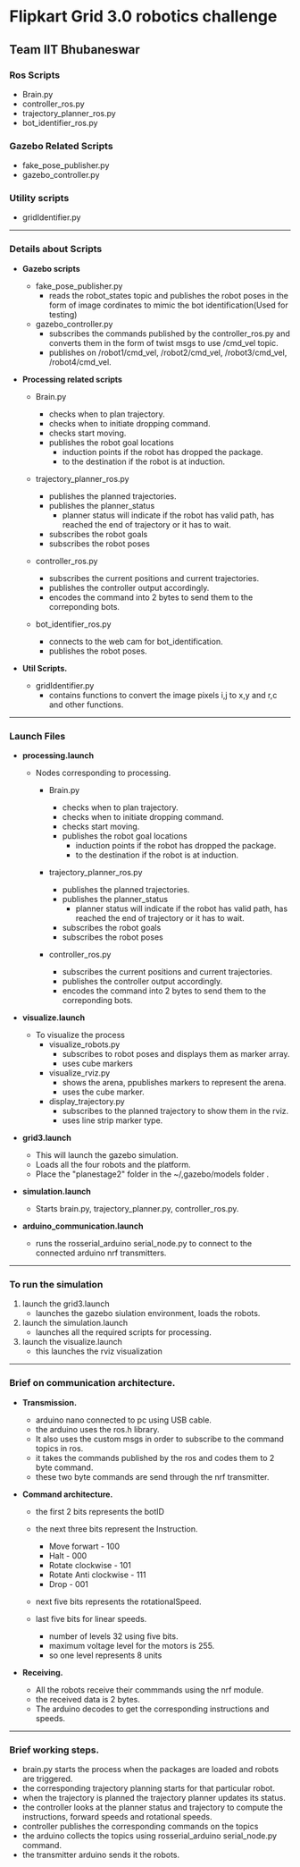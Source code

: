 # Flipkart Grid 3.0 robotics challenge
## Team IIT Bhubaneswar

### **Ros Scripts**


- Brain.py
- controller_ros.py
- trajectory_planner_ros.py
- bot_identifier_ros.py

### **Gazebo Related Scripts**

- fake_pose_publisher.py
- gazebo_controller.py

### **Utility scripts**
    
- gridIdentifier.py 

---
### **Details about Scripts**

- **Gazebo scripts**
    - fake_pose_publisher.py
        - reads the robot_states topic and publishes the robot poses in the form of image cordinates to mimic the bot identification(Used for testing)
    - gazebo_controller.py
        - subscribes the commands published by the controller_ros.py and converts them in the form of twist msgs to use /cmd_vel topic.
        - publishes on /robot1/cmd_vel, /robot2/cmd_vel, /robot3/cmd_vel, /robot4/cmd_vel.

- **Processing related scripts**
    - Brain.py
        - checks when to plan trajectory.
        - checks when to initiate dropping command.
        - checks start moving.
        - publishes the robot goal locations
            - induction points if the robot has dropped the package.
            - to the destination if the robot is at induction.

    - trajectory_planner_ros.py
        - publishes the planned trajectories.
        - publishes the planner_status
            - planner status will indicate if the robot has valid path, has reached the end of trajectory or it has to wait.
        - subscribes the robot goals
        - subscribes the robot poses

    - controller_ros.py
        - subscribes the current positions and current trajectories.
        - publishes the controller output accordingly.
        - encodes the command into 2 bytes to send them to the correponding bots.

    - bot_identifier_ros.py
        - connects to the web cam for bot_identification.
        - publishes the robot poses.

- **Util Scripts.**
    - gridIdentifier.py
        - contains functions to convert the image pixels i,j to x,y and r,c and other functions.   
--- 

### **Launch Files**

- **processing.launch**
    - Nodes corresponding to processing.
        - Brain.py
            - checks when to plan trajectory.
            - checks when to initiate dropping command.
            - checks start moving.
            - publishes the robot goal locations
                - induction points if the robot has dropped the package.
                - to the destination if the robot is at induction.

        - trajectory_planner_ros.py
            - publishes the planned trajectories.
            - publishes the planner_status
                - planner status will indicate if the robot has valid path, has reached the end of trajectory or it has to wait.
            - subscribes the robot goals
            - subscribes the robot poses

        - controller_ros.py
            - subscribes the current positions and current trajectories.
            - publishes the controller output accordingly.
            - encodes the command into 2 bytes to send them to the correponding bots.
        
    
- **visualize.launch**
    - To visualize the process
        - visualize_robots.py
            - subscribes to robot poses and displays them as marker array.
            - uses cube markers
        - visualize_rviz.py
            - shows the arena, ppublishes markers to represent the arena.
            - uses the cube marker.
        - display_trajectory.py
            - subscribes to the planned trajectory to show them in the rviz.
            - uses line strip marker type.

- **grid3.launch**
    - This will launch the gazebo simulation.
    - Loads all the four robots and the platform.
    - Place the "planestage2" folder in the ~/,gazebo/models folder .

- **simulation.launch**
    - Starts brain.py, trajectory_planner.py, controller_ros.py. 

- **arduino_communication.launch**
    - runs the rosserial_arduino serial_node.py to connect to the connected arduino nrf transmitters.
---

### **To run the simulation**

1. launch the grid3.launch
    - launches the gazebo siulation environment, loads the robots.
2. launch the simulation.launch 
    - launches all the required scripts for processing.
3. launch the visualize.launch 
    - this launches the rviz visualization

---



### Brief on communication architecture.

- **Transmission.**
    - arduino nano connected to pc using USB cable.
    - the arduino uses the ros.h library.
    - It also uses the custom msgs in order to subscribe to the command topics in ros.
    - it takes the commands published by the ros and codes them to 2 byte command.
    - these two byte commands are send through the nrf transmitter.

- **Command architecture.**
    - the first 2 bits represents the botID
    - the next three bits represent the Instruction.
        - Move forwart - 100
        - Halt - 000
        - Rotate clockwise - 101
        - Rotate Anti clockwise - 111
        - Drop - 001

    - next five bits represents the rotationalSpeed.
    - last five bits for linear speeds.
        - number of levels 32 using five bits.
        - maximum voltage level for the motors is 255.
        - so one level represents 8 units

- **Receiving.**
    - All the robots receive their commmands using the nrf module.
    - the received data is 2 bytes.
    - The arduino decodes to get the corresponding instructions and speeds.
---
### **Brief working steps.**
- brain.py starts the process when the packages are loaded and robots are triggered.
- the corresponding trajectory planning starts for that particular robot.
- when the trajectory is planned the trajectory planner updates its status.
- the controller looks at the planner status and trajectory to compute the instructions, forward speeds and rotational speeds.
- controller publishes the corresponding commands on the topics
- the arduino collects the topics using rosserial_arduino serial_node.py command.
- the transmitter arduino sends it the robots.


